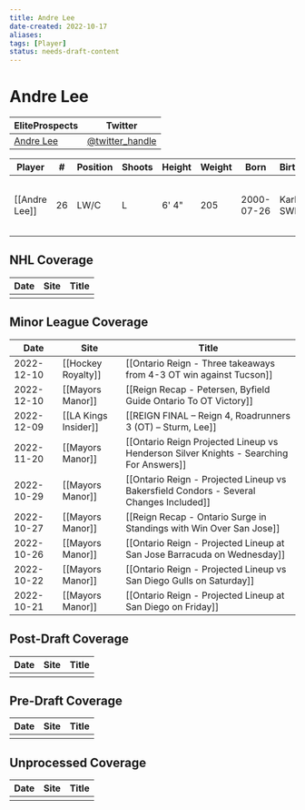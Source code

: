 ```yaml
---
title: Andre Lee
date-created: 2022-10-17
aliases: 
tags: [Player]
status: needs-draft-content
---
```


# Andre Lee

| EliteProspects | Twitter                                 |
| ----------------------- | --------------------------------------- |
| [Andre Lee](https://www.eliteprospects.com/player/350001/andre-lee)           | [@twitter_handle](https://twitter.com/) | 

| Player        | \#  | Position | Shoots | Height | Weight | Born       | Birthplace    | Draft                        |
| ------------- | --- | -------- | ------ | ------ | ------ | ---------- | ------------- | ---------------------------- |
| [[Andre Lee]] | 26  | LW/C     | L      | 6' 4"  | 205    | 2000-07-26 | Karlstad, SWE | LAK 7th Rd 2019, 188 overall | 



## NHL  Coverage
| Date | Site | Title |
| ---- | ---- | ----- |
|      |      |       |



## Minor League Coverage
| Date       | Site                 | Title                                                                                  |
| ---------- | -------------------- | -------------------------------------------------------------------------------------- |
| 2022-12-10 | [[Hockey Royalty]]   | [[Ontario Reign - Three takeaways from 4-3 OT win against Tucson]]                     |
| 2022-12-10 | [[Mayors Manor]]     | [[Reign Recap - Petersen, Byfield Guide Ontario To OT Victory]]                        |
| 2022-12-09 | [[LA Kings Insider]] | [[REIGN FINAL – Reign 4, Roadrunners 3 (OT) – Sturm, Lee]]                             |
| 2022-11-20 | [[Mayors Manor]]     | [[Ontario Reign Projected Lineup vs Henderson Silver Knights - Searching For Answers]] |
| 2022-10-29 | [[Mayors Manor]]     | [[Ontario Reign - Projected Lineup vs Bakersfield Condors - Several Changes Included]] |
| 2022-10-27 | [[Mayors Manor]]     | [[Reign Recap - Ontario Surge in Standings with Win Over San Jose]]                    |
| 2022-10-26 | [[Mayors Manor]]     | [[Ontario Reign - Projected Lineup at San Jose Barracuda on Wednesday]]                |
| 2022-10-22 | [[Mayors Manor]]     | [[Ontario Reign - Projected Lineup vs San Diego Gulls on Saturday]]                    |
| 2022-10-21 | [[Mayors Manor]] | [[Ontario Reign - Projected Lineup at San Diego on Friday]]                            |



## Post-Draft Coverage
| Date | Site | Title |
| ---- | ---- | ----- |
|      |      |       |



## Pre-Draft Coverage
| Date | Site | Title |
| ---- | ---- | ----- |
|      |      |       |


## Unprocessed Coverage
| Date | Site | Title |
| ---- | ---- | ----- |
|      |      |       |
